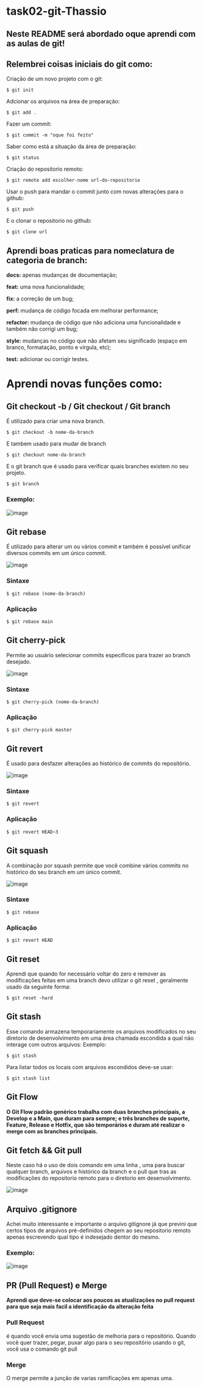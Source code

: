 # task02-git-Thassio   

## Neste README será abordado oque aprendi com as aulas de git!

## Relembrei coisas iniciais do git como:

Criação de um novo projeto com o git:
```shell
$ git init 
```

Adcionar os arquivos na área de preparação:
```shell
$ git add .
```

Fazer um commit: 
```shell
$ git commit -m "oque foi feito"
```

Saber como está a situação da área de preparação:
```shell
$ git status
```

Criação do repositorio remoto:
```shell
$ git remote add escolher-nome url-do-repositorio
```

Usar o push para mandar o commit junto com novas alterações para o github:
```shell
$ git push
```

E o clonar o repositorio no github:
```shell
$ git clone url
```

## Aprendi boas praticas para nomeclatura de categoria de branch:

**docs:** apenas mudanças de documentação;<br>

**feat:** uma nova funcionalidade;<br>

**fix:** a correção de um bug;<br>

**perf:** mudança de código focada em melhorar performance;<br>

**refactor:** mudança de código que não adiciona uma funcionalidade e também não corrigi um bug;<br>

**style:** mudanças no código que não afetam seu significado (espaço em branco, formatação, ponto e vírgula, etc);<br>

**test:** adicionar ou corrigir testes.<br>

# Aprendi novas funções como: 

## Git checkout -b / Git checkout / Git branch
É utilizado para criar uma nova branch.

```shell
$ git checkout -b nome-da-branch
```

E tambem usado para mudar de branch

```shell
$ git checkout nome-da-branch
```
E o git branch que é usado para verificar quais branches existem no seu projeto.
```shell
$ git branch 
```
### Exemplo: 
![image](https://user-images.githubusercontent.com/73563601/215009333-36d4c983-d178-4ee5-b4c9-52acf3ce3fe3.png)

## Git rebase
É utilizado para alterar um ou vários commit e também é possível unificar diversos commits em um único commit.


![image](https://user-images.githubusercontent.com/73563601/214727711-8afba25a-a1be-43f9-a2d4-262353cbfa00.png)
### Sintaxe
```shell
$ git rebase (nome-da-branch)
```
### Aplicação
```shell
$ git rebase main
```

## Git cherry-pick
Permite ao usuário selecionar commits específicos para trazer ao branch desejado.


![image](https://user-images.githubusercontent.com/73563601/214729395-fe12193e-3559-4763-a188-31ab681d0d1b.png)
### Sintaxe
```shell
$ git cherry-pick (nome-da-branch)
```
### Aplicação
```shell
$ git cherry-pick master
```

## Git revert
É usado para desfazer alterações ao histórico de commits do repositório.


![image](https://user-images.githubusercontent.com/73563601/214730557-d6989c6c-3333-467c-9b6b-406e9a5a97ce.png)

### Sintaxe
```shell
$ git revert 
```
### Aplicação 
```shell
$ git revert HEAD~3
```

## Git squash
A combinação por squash permite que você combine vários commits no histórico do seu branch em um único commit.


![image](https://user-images.githubusercontent.com/73563601/214730843-62a9bab0-ee16-4187-bf30-83bbf2ef2f78.png)

### Sintaxe
```shell
$ git rebase 
```
### Aplicação 
```shell
$ git revert HEAD
```

## Git reset
Aprendi que quando for necessário voltar do zero e remover as modificações feitas em uma branch devo utilizar o git reset , geralmente usado da seguinte forma:
```shell
$ git reset -hard
```

## Git stash
Esse comando armazena temporariamente os arquivos modificados no seu diretorio de desenvolvimento em uma área chamada escondida a qual não interage com outros arquivos:
Exemplo:
```shell
$ git stash 
```
Para listar todos os locais com arquivos escondidos deve-se usar:
```shell
$ git stash list
```


## Git Flow

**O Git Flow padrão genérico trabalha com duas branches principais, a Develop e a Main, que duram para sempre; e três branches de suporte, Feature, Release e Hotfix, que são temporários e duram até realizar o merge com as branches principais.**


## Git fetch && Git pull
Neste caso há o uso de dois comando em uma linha , uma para buscar qualquer branch, arquivos e histórico da branch e o pull que tras as modificações do repositorio remoto para o diretorio em desenvolvimento.

![image](https://user-images.githubusercontent.com/73563601/215009467-a8a0e3be-1e8d-4500-97d5-6c2ff18376a1.png)


## Arquivo .gitignore

Achei muito interessante e importante o arquivo gitignore já que previni que certos tipos de arquivos pré-definidos chegem ao seu repositorio remoto apenas escrevendo qual tipo é indesejado dentor do mesmo.

### Exemplo: 

![image](https://user-images.githubusercontent.com/73563601/215009447-5b2cce92-f316-488a-8579-05217101a1db.png)

## PR (Pull Request) e Merge

**Aprendi que deve-se colocar aos poucos as atualizações no pull request para que seja mais facil a identificação da alteração feita**

### Pull Request
é quando você envia uma sugestão de melhoria para o repositório. Quando você quer trazer, pegar, puxar algo para o seu repositório usando o git, você usa o comando git pull
### Merge
O merge permite a junção de varias ramificações em apenas uma.






